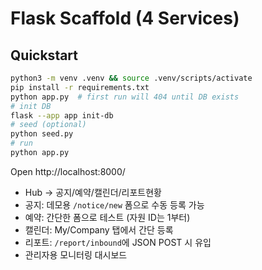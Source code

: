 
# Flask Scaffold (4 Services)

## Quickstart
```bash
python3 -m venv .venv && source .venv/scripts/activate
pip install -r requirements.txt
python app.py  # first run will 404 until DB exists
# init DB
flask --app app init-db
# seed (optional)
python seed.py
# run
python app.py
```
Open http://localhost:8000/
- Hub → 공지/예약/캘린더/리포트현황
- 공지: 데모용 `/notice/new` 폼으로 수동 등록 가능
- 예약: 간단한 폼으로 테스트 (자원 ID는 1부터)
- 캘린더: My/Company 탭에서 간단 등록
- 리포트: `/report/inbound`에 JSON POST 시 유입
- 관리자용 모니터링 대시보드
